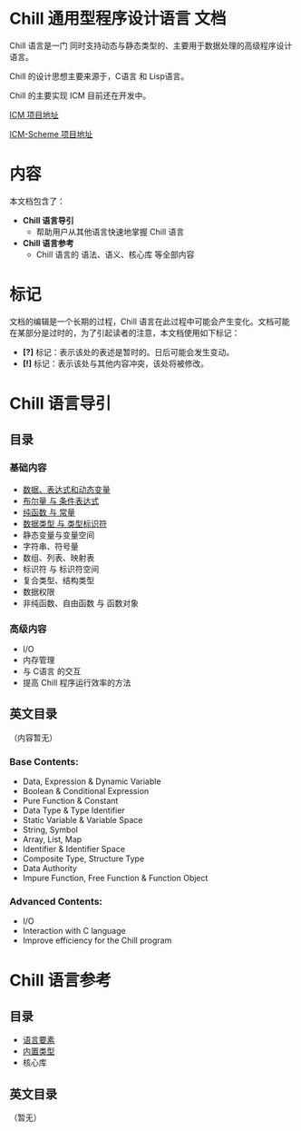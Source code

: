 # Chill 通用型程序设计语言 文档

Chill 语言是一门 同时支持动态与静态类型的、主要用于数据处理的高级程序设计语言。

Chill 的设计思想主要来源于，C语言 和 Lisp语言。

Chill 的主要实现 ICM 目前还在开发中。 

[ICM 项目地址](https://github.com/ChillMagic/ICM)

[ICM-Scheme 项目地址](https://github.com/ChillMagic/ICM-Scheme)

# 内容

本文档包含了：

- **Chill 语言导引**
	- 帮助用户从其他语言快速地掌握 Chill 语言
- **Chill 语言参考**
	- Chill 语言的 语法、语义、核心库 等全部内容

# 标记

文档的编辑是一个长期的过程，Chill 语言在此过程中可能会产生变化。文档可能在某部分是过时的，为了引起读者的注意，本文档使用如下标记：

- **[?]** 标记：表示该处的表述是暂时的。日后可能会发生变动。
- **[!]** 标记：表示该处与其他内容冲突，该处将被修改。

# Chill 语言导引

## 目录

### 基础内容
- [数据、表达式和动态变量](./Guide/zh_CN/1.数据、表达式和动态变量.md)
- [布尔量 与 条件表达式](./Guide/zh_CN/2.布尔量与条件表达式.md)
- [纯函数 与 常量](./Guide/zh_CN/3.纯函数与常量.md)
- [数据类型 与 类型标识符](./Guide/zh_CN/4.数据类型与类型标识符.md)
- 静态变量与变量空间
- 字符串、符号量
- 数组、列表、映射表
- 标识符 与 标识符空间
- 复合类型、结构类型
- 数据权限
- 非纯函数、自由函数 与 函数对象

### 高级内容
- I/O
- 内存管理
- 与 C语言 的交互
- 提高 Chill 程序运行效率的方法

## 英文目录

（内容暂无）

### Base Contents:
- Data, Expression & Dynamic Variable
- Boolean & Conditional Expression
- Pure Function & Constant
- Data Type & Type Identifier
- Static Variable & Variable Space
- String, Symbol
- Array, List, Map
- Identifier & Identifier Space
- Composite Type, Structure Type
- Data Authority
- Impure Function, Free Function & Function Object

### Advanced Contents:
- I/O
- Interaction with C language
- Improve efficiency for the Chill program

# Chill 语言参考

## 目录

- [语言要素](./Reference/zh_CN/语言要素/README.md)
- [内置类型](./Reference/zh_CN/内置类型/README.md)
- 核心库

## 英文目录

（暂无）
